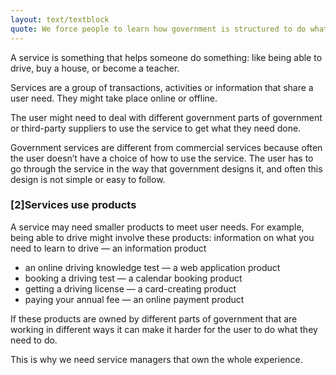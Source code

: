```yaml
---
layout: text/textblock
quote: We force people to learn how government is structured to do what they need to do.
---
```


A service is something that helps someone do something: like being able to drive, buy a house, or become a teacher.

Services are a group of transactions, activities or information that share a user need. They might take place online or offline.

The user might need to deal with different government parts of government or third-party suppliers to use the service to get what they need done.

Government services are different from commercial services because often the user doesn’t have a choice of how to use the service. The user has to go through the service in the way that government designs it, and often this design is not simple or easy to follow.

### [2]Services use products

A service may need smaller products to meet user needs. For example, being able to drive might involve these products:
information on what you need to learn to drive — an information product
- an online driving knowledge test — a web application product
- booking a driving test — a calendar booking product
- getting a driving license — a card-creating product
- paying your annual fee — an online payment product

If these products are owned by different parts of government that are working in different ways it can make it harder for the user to do what they need to do.

This is why we need service managers that own the whole experience.
